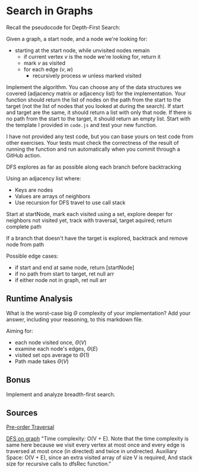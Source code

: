 # Search in Graphs

Recall the pseudocode for Depth-First Search:

Given a graph, a start node, and a node we're looking for:
- starting at the start node, while unvisited nodes remain
    - if current vertex $v$ is the node we're looking for, return it
    - mark $v$ as visited
    - for each edge $(v,w)$
        - recursively process $w$ unless marked visited

Implement the algorithm. You can choose any of the data structures we covered
(adjacency matrix or adjacency list) for the implementation. Your function
should return the list of nodes on the path from the start to the target (not
the list of nodes that you looked at during the search). If start and target are
the same, it should return a list with only that node. If there is no path from
the start to the target, it should return an empty list. Start with the template
I provided in `code.js` and test your new function.

I have not provided any test code, but you can base yours on test code from
other exercises. Your tests must check the correctness of the result of running
the function and run automatically when you commit through a GitHub action.

DFS explores as far as possible along each branch before backtracking

Using an adjacency list where:
- Keys are nodes
- Values are arrays of neighbors
- Use recursion for DFS travel to use call stack

Start at startNode, mark each visited using a set, explore deeper for neighbors 
not visited yet, track with traversal, target aquired; return complete path

If a branch that doesn't have the target is explored, backtrack and remove node 
from path

Possible edge cases:
- if start and end at same node, return [startNode]
- if no path from start to target, ret null arr
- if either node not in graph, ret null arr

## Runtime Analysis

What is the worst-case big $\Theta$ complexity of your implementation? Add your
answer, including your reasoning, to this markdown file.

Aiming for:
+ each node visited once, $\Theta(V)$
+ examine each node's edges, $\Theta(E)$
+ visited set ops average to $\Theta(1)$
+ Path made takes $\Theta(V)$

## Bonus

Implement and analyze breadth-first search.

## Sources

[Pre-order Traversal](https://www.geeksforgeeks.org/preorder-traversal-of-binary-tree/)

[DFS on graph](https://www.geeksforgeeks.org/depth-first-search-or-dfs-for-a-graph/) "Time complexity: O(V + E). Note that the time complexity is same here because we visit every vertex at most once and every edge is traversed at most once (in directed) and twice in undirected.
Auxiliary Space: O(V + E), since an extra visited array of size V is required, And stack size for recursive calls to dfsRec function."

